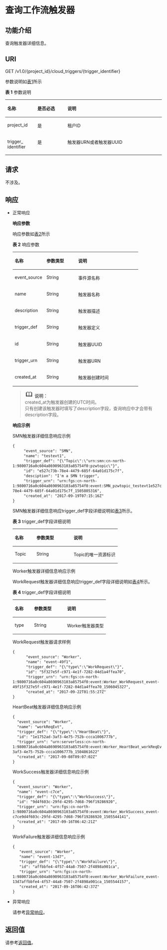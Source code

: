 # 查询工作流触发器<a name="functiongraph_06_0520"></a>

## 功能介绍<a name="section54995351"></a>

查询触发器详细信息。

## URI<a name="section25196113"></a>

GET /v1.0/\{project\_id\}/cloud\_triggers/\{trigger\_identifier\}

参数说明如[表1](#table51631922)所示  

**表 1**  参数说明

<a name="table51631922"></a>
<table><thead align="left"><tr id="row49424379"><th class="cellrowborder" valign="top" width="19.189999999999998%" id="mcps1.2.4.1.1"><p id="p43951783"><a name="p43951783"></a><a name="p43951783"></a>名称</p>
</th>
<th class="cellrowborder" valign="top" width="19.189999999999998%" id="mcps1.2.4.1.2"><p id="p3324704"><a name="p3324704"></a><a name="p3324704"></a>是否必选</p>
</th>
<th class="cellrowborder" valign="top" width="61.62%" id="mcps1.2.4.1.3"><p id="p865613"><a name="p865613"></a><a name="p865613"></a>说明</p>
</th>
</tr>
</thead>
<tbody><tr id="row3005847"><td class="cellrowborder" valign="top" width="19.189999999999998%" headers="mcps1.2.4.1.1 "><p id="p42147045"><a name="p42147045"></a><a name="p42147045"></a>project_id</p>
</td>
<td class="cellrowborder" valign="top" width="19.189999999999998%" headers="mcps1.2.4.1.2 "><p id="p58467488"><a name="p58467488"></a><a name="p58467488"></a>是</p>
</td>
<td class="cellrowborder" valign="top" width="61.62%" headers="mcps1.2.4.1.3 "><p id="p38246063"><a name="p38246063"></a><a name="p38246063"></a>租户ID</p>
</td>
</tr>
<tr id="row8670250"><td class="cellrowborder" valign="top" width="19.189999999999998%" headers="mcps1.2.4.1.1 "><p id="p31201619"><a name="p31201619"></a><a name="p31201619"></a>trigger_ identifier</p>
</td>
<td class="cellrowborder" valign="top" width="19.189999999999998%" headers="mcps1.2.4.1.2 "><p id="p44303172"><a name="p44303172"></a><a name="p44303172"></a>是</p>
</td>
<td class="cellrowborder" valign="top" width="61.62%" headers="mcps1.2.4.1.3 "><p id="p31787174"><a name="p31787174"></a><a name="p31787174"></a>触发器URN或者触发器UUID</p>
</td>
</tr>
</tbody>
</table>

## 请求<a name="section25438431"></a>

不涉及。

## 响应<a name="section27619288"></a>

-   正常响应

    **响应参数**

    响应参数如[表2](#table2041317425420)所示

    **表 2**  响应参数

    <a name="table2041317425420"></a>
    <table><thead align="left"><tr id="row1041354217421"><th class="cellrowborder" valign="top" width="25.252525252525253%" id="mcps1.2.4.1.1"><p id="p1441384220423"><a name="p1441384220423"></a><a name="p1441384220423"></a>名称</p>
    </th>
    <th class="cellrowborder" valign="top" width="25.252525252525253%" id="mcps1.2.4.1.2"><p id="p841344215424"><a name="p841344215424"></a><a name="p841344215424"></a>参数类型</p>
    </th>
    <th class="cellrowborder" valign="top" width="49.494949494949495%" id="mcps1.2.4.1.3"><p id="p104131642144210"><a name="p104131642144210"></a><a name="p104131642144210"></a>说明</p>
    </th>
    </tr>
    </thead>
    <tbody><tr id="row18413204213425"><td class="cellrowborder" valign="top" width="25.252525252525253%" headers="mcps1.2.4.1.1 "><p id="p24131442124214"><a name="p24131442124214"></a><a name="p24131442124214"></a>event_source</p>
    </td>
    <td class="cellrowborder" valign="top" width="25.252525252525253%" headers="mcps1.2.4.1.2 "><p id="p154131842144210"><a name="p154131842144210"></a><a name="p154131842144210"></a>String</p>
    </td>
    <td class="cellrowborder" valign="top" width="49.494949494949495%" headers="mcps1.2.4.1.3 "><p id="p04131421421"><a name="p04131421421"></a><a name="p04131421421"></a>事件源名称</p>
    </td>
    </tr>
    <tr id="row1641364211421"><td class="cellrowborder" valign="top" width="25.252525252525253%" headers="mcps1.2.4.1.1 "><p id="p1941320429426"><a name="p1941320429426"></a><a name="p1941320429426"></a>name</p>
    </td>
    <td class="cellrowborder" valign="top" width="25.252525252525253%" headers="mcps1.2.4.1.2 "><p id="p1841334234219"><a name="p1841334234219"></a><a name="p1841334234219"></a>String</p>
    </td>
    <td class="cellrowborder" valign="top" width="49.494949494949495%" headers="mcps1.2.4.1.3 "><p id="p1641314425420"><a name="p1641314425420"></a><a name="p1641314425420"></a>触发器名称</p>
    </td>
    </tr>
    <tr id="row34131442134217"><td class="cellrowborder" valign="top" width="25.252525252525253%" headers="mcps1.2.4.1.1 "><p id="p1841318421426"><a name="p1841318421426"></a><a name="p1841318421426"></a>description</p>
    </td>
    <td class="cellrowborder" valign="top" width="25.252525252525253%" headers="mcps1.2.4.1.2 "><p id="p3413184234213"><a name="p3413184234213"></a><a name="p3413184234213"></a>String</p>
    </td>
    <td class="cellrowborder" valign="top" width="49.494949494949495%" headers="mcps1.2.4.1.3 "><p id="p1413124210425"><a name="p1413124210425"></a><a name="p1413124210425"></a>触发器描述</p>
    </td>
    </tr>
    <tr id="row164139420422"><td class="cellrowborder" valign="top" width="25.252525252525253%" headers="mcps1.2.4.1.1 "><p id="p18413164294218"><a name="p18413164294218"></a><a name="p18413164294218"></a>trigger_def</p>
    </td>
    <td class="cellrowborder" valign="top" width="25.252525252525253%" headers="mcps1.2.4.1.2 "><p id="p2413204244215"><a name="p2413204244215"></a><a name="p2413204244215"></a>String</p>
    </td>
    <td class="cellrowborder" valign="top" width="49.494949494949495%" headers="mcps1.2.4.1.3 "><p id="p124131142164211"><a name="p124131142164211"></a><a name="p124131142164211"></a>触发器定义</p>
    </td>
    </tr>
    <tr id="row134131642174216"><td class="cellrowborder" valign="top" width="25.252525252525253%" headers="mcps1.2.4.1.1 "><p id="p84136423427"><a name="p84136423427"></a><a name="p84136423427"></a>id</p>
    </td>
    <td class="cellrowborder" valign="top" width="25.252525252525253%" headers="mcps1.2.4.1.2 "><p id="p13413114254214"><a name="p13413114254214"></a><a name="p13413114254214"></a>String</p>
    </td>
    <td class="cellrowborder" valign="top" width="49.494949494949495%" headers="mcps1.2.4.1.3 "><p id="p20413134216425"><a name="p20413134216425"></a><a name="p20413134216425"></a>触发器UUID</p>
    </td>
    </tr>
    <tr id="row11413144210423"><td class="cellrowborder" valign="top" width="25.252525252525253%" headers="mcps1.2.4.1.1 "><p id="p5413642174210"><a name="p5413642174210"></a><a name="p5413642174210"></a>trigger_urn</p>
    </td>
    <td class="cellrowborder" valign="top" width="25.252525252525253%" headers="mcps1.2.4.1.2 "><p id="p241310420424"><a name="p241310420424"></a><a name="p241310420424"></a>String</p>
    </td>
    <td class="cellrowborder" valign="top" width="49.494949494949495%" headers="mcps1.2.4.1.3 "><p id="p174131042194215"><a name="p174131042194215"></a><a name="p174131042194215"></a>触发器URN</p>
    </td>
    </tr>
    <tr id="row8413184214423"><td class="cellrowborder" valign="top" width="25.252525252525253%" headers="mcps1.2.4.1.1 "><p id="p341354254217"><a name="p341354254217"></a><a name="p341354254217"></a>created_at</p>
    </td>
    <td class="cellrowborder" valign="top" width="25.252525252525253%" headers="mcps1.2.4.1.2 "><p id="p104131542194210"><a name="p104131542194210"></a><a name="p104131542194210"></a>String</p>
    </td>
    <td class="cellrowborder" valign="top" width="49.494949494949495%" headers="mcps1.2.4.1.3 "><p id="p4413194274216"><a name="p4413194274216"></a><a name="p4413194274216"></a>触发器创建时间</p>
    </td>
    </tr>
    </tbody>
    </table>

    >![](public_sys-resources/icon-note.gif) **说明：**   
    >created\_at为触发器创建的UTC时间。  
    >只有创建该触发器时填写了description字段，查询响应中才会带有description字段。  

    **响应示例**

    SMN触发器详细信息响应示例

    ```
    {
         "event_source": "SMN",
         "name": "testevt1",
         "trigger_def": "{\"Topic\":\"urn:smn:cn-north-1:9800716a0c604a8690963103a85754f0:pzwtopic\"}",
         "id": "e527c73b-78e4-4479-685f-64a01d175c7f",
         "desciption": "I'm a SMN trigger",
         "trigger_urn": "urn:fgs:cn-north-1:9800716a0c604a8690963103a85754f0:event:SMN_pzwtopic_testevt1e527c73b-78e4-4479-685f-64a01d175c7f_1505805316",
         "created_at": "2017-09-19T07:15:16Z"
    } 
    ```

    SMN触发器详细信息响应trigger\_def字段详细说明如[表3](#table45203650)所示。

    **表 3**  trigger\_def字段详细说明

    <a name="table45203650"></a>
    <table><thead align="left"><tr id="row9673245"><th class="cellrowborder" valign="top" width="20.73%" id="mcps1.2.4.1.1"><p id="p45335391"><a name="p45335391"></a><a name="p45335391"></a>名称</p>
    </th>
    <th class="cellrowborder" valign="top" width="35.370000000000005%" id="mcps1.2.4.1.2"><p id="p19020241"><a name="p19020241"></a><a name="p19020241"></a>参数类型</p>
    </th>
    <th class="cellrowborder" valign="top" width="43.9%" id="mcps1.2.4.1.3"><p id="p64244561"><a name="p64244561"></a><a name="p64244561"></a>说明</p>
    </th>
    </tr>
    </thead>
    <tbody><tr id="row36426933"><td class="cellrowborder" valign="top" width="20.73%" headers="mcps1.2.4.1.1 "><p id="p64900454"><a name="p64900454"></a><a name="p64900454"></a>Topic</p>
    </td>
    <td class="cellrowborder" valign="top" width="35.370000000000005%" headers="mcps1.2.4.1.2 "><p id="p6137036"><a name="p6137036"></a><a name="p6137036"></a>String</p>
    </td>
    <td class="cellrowborder" valign="top" width="43.9%" headers="mcps1.2.4.1.3 "><p id="p27337939"><a name="p27337939"></a><a name="p27337939"></a>Topic的唯一资源标识</p>
    </td>
    </tr>
    </tbody>
    </table>

    Worker触发器详细信息响应示例

    WorkRequest触发器详细信息响应trigger\_def字段详细说明如[表4](#table41347315)所示。

    **表 4**  trigger\_def字段详细说明

    <a name="table41347315"></a>
    <table><thead align="left"><tr id="row18807190"><th class="cellrowborder" valign="top" width="20.73%" id="mcps1.2.4.1.1"><p id="p46987420"><a name="p46987420"></a><a name="p46987420"></a>名称</p>
    </th>
    <th class="cellrowborder" valign="top" width="35.370000000000005%" id="mcps1.2.4.1.2"><p id="p53451100"><a name="p53451100"></a><a name="p53451100"></a>参数类型</p>
    </th>
    <th class="cellrowborder" valign="top" width="43.9%" id="mcps1.2.4.1.3"><p id="p34571880"><a name="p34571880"></a><a name="p34571880"></a>说明</p>
    </th>
    </tr>
    </thead>
    <tbody><tr id="row48858863"><td class="cellrowborder" valign="top" width="20.73%" headers="mcps1.2.4.1.1 "><p id="p65253851"><a name="p65253851"></a><a name="p65253851"></a>type</p>
    </td>
    <td class="cellrowborder" valign="top" width="35.370000000000005%" headers="mcps1.2.4.1.2 "><p id="p43078913"><a name="p43078913"></a><a name="p43078913"></a>String</p>
    </td>
    <td class="cellrowborder" valign="top" width="43.9%" headers="mcps1.2.4.1.3 "><p id="p66839947"><a name="p66839947"></a><a name="p66839947"></a>Worker触发器类型</p>
    </td>
    </tr>
    </tbody>
    </table>

    WorkRequest触发器请求样例

    ```
    {
          "event_source": "Worker",
          "name": "event-49f1",
          "trigger_def": "{\"type\":\"WorkRequest\"}",
          "id": "5f327e5f-c971-4e1f-7282-04d1a4ffea70",
          "trigger_urn": "urn:fgs:cn-north-1:9800716a0c604a8690963103a85754f0:event:Worker_WorkRequest_event-49f15f327e5f-c971-4e1f-7282-04d1a4ffea70_1506045327",
          "created_at": "2017-09-22T01:55:27Z"
    }
    
    ```

    HeartBeat触发器详细信息响应示例

    ```
    {
      "event_source": "Worker",
      "name": "workReqEvt",
      "trigger_def": "{\"type\":\"HeartBeat\"}",
      "id": "1e1752ad-3af3-4e75-752b-ccca1006777b",
      "trigger_urn": "urn:serverless:cn-north-1:9800716a0c604a8690963103a85754f0:event:Worker_HeartBeat_workReqEvt1e1752ad-3af3-4e75-752b-ccca1006777b_1504861622"
      "created_at": "2017-09-08T09:07:02Z"
    }
    
    ```

    WorkSuccess触发器详细信息响应示例

    ```
    {
      "event_source": "Worker",
      "name": "event-c7ce",
      "trigger_def": "{\"type\":\"WorkSuccess\"}",
      "id": "9d4f603c-29fd-4295-7d68-796f19286920",
      "trigger_urn": "urn:fgs:cn-north-1:9800716a0c604a8690963103a85754f0:event:Worker_WorkSuccess_event-c7ce9d4f603c-29fd-4295-7d68-796f19286920_1505544141",
      "created_at": "2017-09-16T06:42:21Z"
    }
    ```

    WorkFailure触发器详细信息响应示例

    ```
    {
       "event_source": "Worker",
       "name": "event-13d7",
       "trigger_def": "{\"type\":\"WorkFailure\"}",
       "id": "affbbfe4-4f57-44a8-7507-2f4898a901ca",
       "trigger_urn": "urn:fgs:cn-north-1:9800716a0c604a8690963103a85754f0:event:Worker_WorkFailure_event-13d7affbbfe4-4f57-44a8-7507-2f4898a901ca_1505544157",
       "created_at": "2017-09-16T06:42:37Z"
    }
    ```


-   异常响应

    请参考[异常响应](请求结果.md#section88241732388)。


## 返回值<a name="section47247007"></a>

请参考[返回值](请求结果.md#section20306194210386)。

